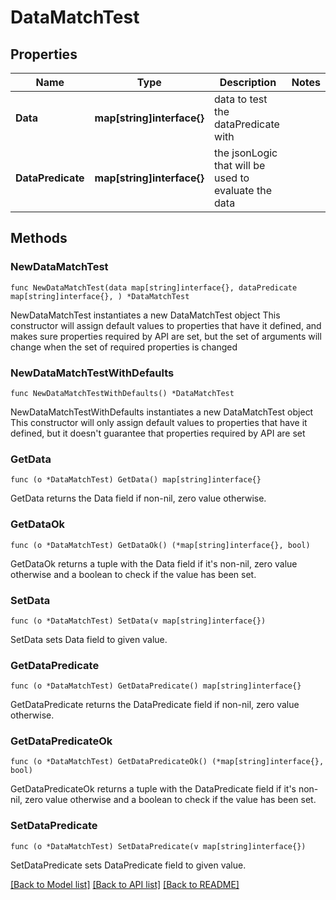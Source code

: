# DataMatchTest

## Properties

Name | Type | Description | Notes
------------ | ------------- | ------------- | -------------
**Data** | **map[string]interface{}** | data to test the dataPredicate with | 
**DataPredicate** | **map[string]interface{}** | the jsonLogic that will be used to evaluate the data | 

## Methods

### NewDataMatchTest

`func NewDataMatchTest(data map[string]interface{}, dataPredicate map[string]interface{}, ) *DataMatchTest`

NewDataMatchTest instantiates a new DataMatchTest object
This constructor will assign default values to properties that have it defined,
and makes sure properties required by API are set, but the set of arguments
will change when the set of required properties is changed

### NewDataMatchTestWithDefaults

`func NewDataMatchTestWithDefaults() *DataMatchTest`

NewDataMatchTestWithDefaults instantiates a new DataMatchTest object
This constructor will only assign default values to properties that have it defined,
but it doesn't guarantee that properties required by API are set

### GetData

`func (o *DataMatchTest) GetData() map[string]interface{}`

GetData returns the Data field if non-nil, zero value otherwise.

### GetDataOk

`func (o *DataMatchTest) GetDataOk() (*map[string]interface{}, bool)`

GetDataOk returns a tuple with the Data field if it's non-nil, zero value otherwise
and a boolean to check if the value has been set.

### SetData

`func (o *DataMatchTest) SetData(v map[string]interface{})`

SetData sets Data field to given value.


### GetDataPredicate

`func (o *DataMatchTest) GetDataPredicate() map[string]interface{}`

GetDataPredicate returns the DataPredicate field if non-nil, zero value otherwise.

### GetDataPredicateOk

`func (o *DataMatchTest) GetDataPredicateOk() (*map[string]interface{}, bool)`

GetDataPredicateOk returns a tuple with the DataPredicate field if it's non-nil, zero value otherwise
and a boolean to check if the value has been set.

### SetDataPredicate

`func (o *DataMatchTest) SetDataPredicate(v map[string]interface{})`

SetDataPredicate sets DataPredicate field to given value.



[[Back to Model list]](../README.md#documentation-for-models) [[Back to API list]](../README.md#documentation-for-api-endpoints) [[Back to README]](../README.md)


